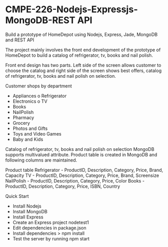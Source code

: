 CMPE-226-Nodejs-Expressjs-MongoDB-REST API
=========================================

Build a prototype of HomeDepot using Nodejs, Express, Jade, MongoDB and REST API

The project mainly involves the front end development of the prototype of HomeDepot to build a catalog of refrigerator, tv, books and nail polish.

Front end design has two parts. Left side of the screen allows customer to choose the catalog and right side of the screen shows best offers, catalog of refrigerator, tv, books and nail polish on selection.

Customer shops by department
-	Appliances
o	Refrigerator
-	Electronics
o	TV
-	Books
-	NailPolish
-	Pharmacy
-	Grocery
-	Photos and Gifts
-	Toys and Video Games
-	Baby and Kids



Catalog of refrigerator, tv, books and nail polish on selection
MongoDB supports multivalued attribute. 
Product table is created in MongoDB and following columns are maintained.

Product table 
Refrigerator  - ProductID, Description, Category, Price, Brand, Capacity
TV  - ProductID, Description, Category, Price, Brand, Screensize
NailPolish  - ProductID, Description, Category, Price, Color
Books - ProductID, Description, Category, Price, ISBN, Country



Quick Start
-	Install Nodejs
-	Install MongoDB
-	Install Express 
-	Create an Express project nodetest1
-	Edit dependencies in package.json
-	Install dependencies  > npm install
-	Test the server by running npm start

